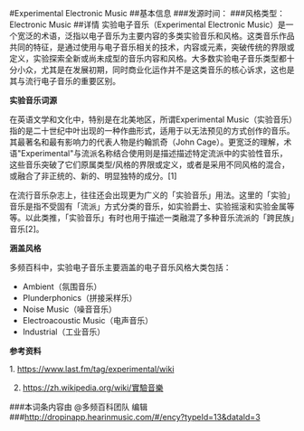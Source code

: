 #Experimental Electronic Music
##基本信息
###发源时间：
###风格类型：Electronic Music
##详情
实验电子音乐（Experimental Electronic
Music）是一个宽泛的术语，泛指以电子音乐为主要内容的多类实验音乐和风格。这类音乐作品共同的特征，是通过使用与电子音乐相关的技术，内容或元素，突破传统的界限或定义，实验探索全新或尚未成型的音乐内容和风格。大多数实验电子音乐类型都十分小众，尤其是在发展初期，同时商业化运作并不是这类音乐的核心诉求，这也是其与流行电子音乐的重要区别。



**实验音乐词源**

在英语文学和文化中，特别是在北美地区，所谓Experimental
Music（实验音乐）指的是二十世纪中叶出现的一种作曲形式，适用于以无法预见的方式创作的音乐。其最著名和最有影响力的代表人物是约翰凯奇（John
Cage）。更宽泛的理解，术语"Experimental"与流派名称结合使用则是描述描述特定流派中的实验性音乐，这些音乐突破了它们原属类型/风格的界限或定义，或者是采用不同风格的混合，或融合了非正统的、新的、明显独特的成分。[1]



在流行音乐杂志上，往往还会出现更为广义的「实验音乐」用法。这里的「实验」音乐是指不受固有「流派」方式分类的音乐，如实验爵士、实验摇滚和实验金属等等。以此类推，「实验音乐」有时也用于描述一类融混了多种音乐流派的「跨民族」音乐[2]。



**涵盖风格**

多频百科中，实验电子音乐主要涵盖的电子音乐风格大类包括：

  * Ambient（氛围音乐）
  * Plunderphonics（拼接采样乐）
  * Noise Music（噪音音乐）
  * Electroacoustic Music（电声音乐）
  * Industrial（工业音乐）



**参考资料**

1\. https://www.last.fm/tag/experimental/wiki

2. https://zh.wikipedia.org/wiki/實驗音樂

###本词条内容由 @多频百科团队 编辑
###http://dropinapp.hearinmusic.com/#/ency?typeId=13&dataId=3
